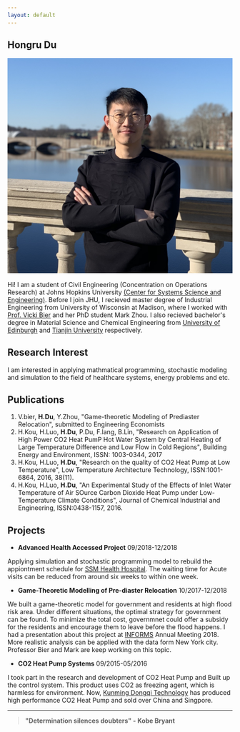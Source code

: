 ```yaml
---
layout: default
---
```


## Hongru Du

<img class="profile-picture" src="hdpicture.jpg">

Hi! I am a student of Civil Engineering (Concentration on Operations Research) at Johns Hopkins University [(Center for Systems Science and Engineering)](https://engineering.jhu.edu/civil/research/systems/). Before I join JHU, I recieved master degree of Industrial Engineering from University of Wisconsin at Madison, where I worked with [Prof. Vicki Bier](https://directory.engr.wisc.edu/ie/faculty/bier_vicki) and her PhD student Mark Zhou. I also recieved bachelor's degree in Material Science and Chemical Engineering from [University of Edinburgh](https://www.ed.ac.uk/) and [Tianjin University](http://www.tju.edu.cn/english/) respectively. 

## Research Interest

I am interested in applying mathmatical programming, stochastic modeling and simulation to the field of healthcare systems, energy problems and etc. 

## Publications

1. V.bier, **H.Du**, Y.Zhou, "Game-theoretic Modeling of Prediaster Relocation", submitted to Engineering Economists
2. H.Kou, H.Luo, **H.Du**, P.Du, F.lang, B.Lin, "Research on Application of High Power CO2 Heat PumP Hot Water System by Central Heating of Large Temperature Difference and Low Flow in Cold Regions", Building Energy and Environment, ISSN: 1003-0344, 2017
3. H.Kou, H.Luo, **H.Du**, "Research on the quality of CO2 Heat Pump at Low Temperature", Low Temperature Architecture Technology, ISSN:1001-6864, 2016, 38(11).
4. H.Kou, H.Luo, **H.Du**, "An Experimental Study of the Effects of Inlet Water Temperature of Air SOurce Carbon Dioxide Heat Pump under Low-Temperature Climate Conditions", Journal of Chemical Industrial and Engineering, ISSN:0438-1157, 2016.

## Projects

* **Advanced Health Accessed Project**         09/2018-12/2018

Applying simulation and stochastic programming model to rebuild the appiontment schedule for [SSM Health Hospital](https://www.ssmhealth.com/). The waiting time for Acute visits can be reduced from around six weeks to within one week.

* **Game-Theoretic Modelling of Pre-diaster Relocation**     10/2017-12/2018

We built a game-theoretic model for government and residents at high flood risk area. Under different situations, the optimal strategy for government can be found. To minimize the total cost, governmnet could offer a subsidy for the residents and encourage them to leave before the flood happens. I had a presentation about this project at [INFORMS](https://www.informs.org/) Annual Meeting 2018.
More realistic analysis can be applied with the data form New 
York city. Professor Bier and Mark are keep working on this topic.

* **CO2 Heat Pump Systems**  09/2015-05/2016

I took part in the research and development of CO2 Heat Pump and Built up the control system. This product uses CO2 as freezing agent, which is harmless for environment. Now, [Kunming Dongqi Technology](http://www.r744.com/companies/view/china_kunming_dongqi_technology_) has produced high performance CO2 Heat Pump and sold over China and Singpore. 


---



> **"Determination silences doubters" - Kobe Bryant**

